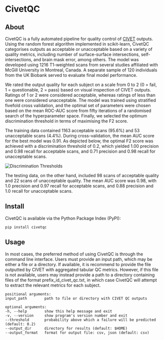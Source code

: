 # CivetQC

## About

CivetQC is a fully automated pipeline for quality control of [CIVET](https://www.bic.mni.mcgill.ca/ServicesSoftware/CIVET) outputs. Using the random forest algorithm implemented in scikit-learn, CivetQC categorises outputs as acceptable or unacceptable based on a variety of quality metrics, including number of surface-surface intersections, self-intersections, and brain mask error, among others. The model was developed using 1216 T1-weighted scans from several studies affiliated with McGill University in Montreal, Canada. A separate sample of 120 individuals from the UK Biobank served to evaluate final model performance. 

We rated the output quality for each subject on a scale from 0 to 2 (0 = fail, 1 = questionable, 2 = pass) based on visual inspection of CIVET outputs. Ratings of 1 or 2 were considered acceptable, whereas ratings of less than one were considered unacceptable. The model was trained using stratified fivefold cross validation, and the optimal set of parameters were chosen based on the mean ROC-AUC score from fifty iterations of a randomised search of the hyperparameter space. Finally, we selected the optimum discrimination threshold in terms of maximising the F2 score.

The training data contained 1163 acceptable scans (95.6%) and 53 unacceptable scans (4.4%). During cross-validation, the mean AUC score for the best model was 0.91. As depicted below, the optimal F2 score was achieved with a discrimination threshold of 0.2, which yielded 1.00 precision and 0.98 recall for acceptable scans, and 0.71 precision and 0.98 recall for unacceptable scans. 

![Discrimination Thresholds](https://github.com/joshunrau/civetqc/blob/main/figures/discrimination_thresholds.jpeg)

The testing data, on the other hand, included 98 scans of acceptable quality and 22 scans of unacceptable quality. The mean AUC score was 0.98, with 1.0 precision and 0.97 recall for acceptable scans, and 0.88 precision and 1.0 recall for unacceptable scans.

## Install

CivetQC is available via the Python Package Index (PyPI):

    pip install civetqc

## Usage

In most cases, the preferred method of using CivetQC is through the command line interface. Users must provide an input path, which may be either a file or a directory. If available, it is recommend to provide the file outputted by CIVET with aggregated tabular QC metrics. However, if this file is not available, users may instead provide a path to a directory containing files of the format prefix_id_civet_qc.txt, in which case CivetQC will attempt to extract the relevant metrics for each subject. 

    positional arguments:
    input_path        path to file or directory with CIVET QC outputs

    optional arguments:
    -h, --help        show this help message and exit
    -v, --version     show program's version number and exit
    --threshold       probability above which a failure will be predicted (default: 0.2)
    --output_dir      directory for results (default: $HOME)
    --output_format   format for output file: csv, json (default: csv)